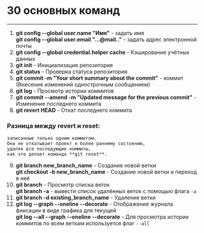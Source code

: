 # 30 основных команд  
---  


1. **git config --global user.name "Имя"** - задать имя  
**git config --global user.email "...@mail.."** - задать адрес электронной почты  
2. **git config --global credential.helper cache** - Кэширование учётных данных  
3. **git init** - Инициализация репозитория  
4. **git status** - Проверка статуса репозитория
5. **git commit -m "Your short summary about the commit"** - коммит (Внесение изменений однострочным сообщением)  
6. **git log** -  Просмотр истории коммитов  
7. **git commit --amend -m "Updated message for the previous commit"** - Изменение последнего коммита  
8. **git revert HEAD** - Откат последнего коммита
### Разница между **revert** и **reset**:  
```Команда **git revert** отменяет изменения,  
записанные только одним коммитом.  
Она не откатывает проект к более раннему состоянию,  
удаляя все последующие коммиты,  
как это делает команда **git reset**.
```  
9. **git branch new_branch_name** - Создание новой ветки  
**git checkout -b new_branch_name** - Создание новой ветки и переход в неё  
10. **git branch** - Просмотр списка веток  
**git branch -a** - вывести список удалённых веток с помощью флага ``` -a ```  
11. **git branch -d existing_branch_name** - Удаление ветки  
12. **git log --graph --oneline --decorate** - Отображение журнала фиксации в виде графика для текущей  
**git log --all --graph --oneline --decorate** - Для просмотра истории коммитов по всем веткам используется флаг ``` --all ```  
